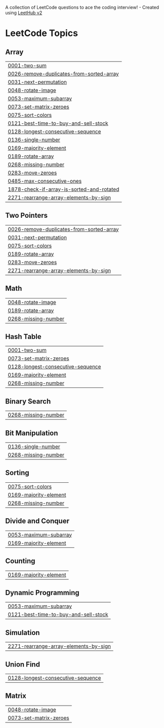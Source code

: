 A collection of LeetCode questions to ace the coding interview! - Created using [LeetHub v2](https://github.com/arunbhardwaj/LeetHub-2.0)
<!---LeetCode Topics Start-->
# LeetCode Topics
## Array
|  |
| ------- |
| [0001-two-sum](https://github.com/karthickraja06/LeetCode-Solutions/tree/master/0001-two-sum) |
| [0026-remove-duplicates-from-sorted-array](https://github.com/karthickraja06/LeetCode-Solutions/tree/master/0026-remove-duplicates-from-sorted-array) |
| [0031-next-permutation](https://github.com/karthickraja06/LeetCode-Solutions/tree/master/0031-next-permutation) |
| [0048-rotate-image](https://github.com/karthickraja06/LeetCode-Solutions/tree/master/0048-rotate-image) |
| [0053-maximum-subarray](https://github.com/karthickraja06/LeetCode-Solutions/tree/master/0053-maximum-subarray) |
| [0073-set-matrix-zeroes](https://github.com/karthickraja06/LeetCode-Solutions/tree/master/0073-set-matrix-zeroes) |
| [0075-sort-colors](https://github.com/karthickraja06/LeetCode-Solutions/tree/master/0075-sort-colors) |
| [0121-best-time-to-buy-and-sell-stock](https://github.com/karthickraja06/LeetCode-Solutions/tree/master/0121-best-time-to-buy-and-sell-stock) |
| [0128-longest-consecutive-sequence](https://github.com/karthickraja06/LeetCode-Solutions/tree/master/0128-longest-consecutive-sequence) |
| [0136-single-number](https://github.com/karthickraja06/LeetCode-Solutions/tree/master/0136-single-number) |
| [0169-majority-element](https://github.com/karthickraja06/LeetCode-Solutions/tree/master/0169-majority-element) |
| [0189-rotate-array](https://github.com/karthickraja06/LeetCode-Solutions/tree/master/0189-rotate-array) |
| [0268-missing-number](https://github.com/karthickraja06/LeetCode-Solutions/tree/master/0268-missing-number) |
| [0283-move-zeroes](https://github.com/karthickraja06/LeetCode-Solutions/tree/master/0283-move-zeroes) |
| [0485-max-consecutive-ones](https://github.com/karthickraja06/LeetCode-Solutions/tree/master/0485-max-consecutive-ones) |
| [1878-check-if-array-is-sorted-and-rotated](https://github.com/karthickraja06/LeetCode-Solutions/tree/master/1878-check-if-array-is-sorted-and-rotated) |
| [2271-rearrange-array-elements-by-sign](https://github.com/karthickraja06/LeetCode-Solutions/tree/master/2271-rearrange-array-elements-by-sign) |
## Two Pointers
|  |
| ------- |
| [0026-remove-duplicates-from-sorted-array](https://github.com/karthickraja06/LeetCode-Solutions/tree/master/0026-remove-duplicates-from-sorted-array) |
| [0031-next-permutation](https://github.com/karthickraja06/LeetCode-Solutions/tree/master/0031-next-permutation) |
| [0075-sort-colors](https://github.com/karthickraja06/LeetCode-Solutions/tree/master/0075-sort-colors) |
| [0189-rotate-array](https://github.com/karthickraja06/LeetCode-Solutions/tree/master/0189-rotate-array) |
| [0283-move-zeroes](https://github.com/karthickraja06/LeetCode-Solutions/tree/master/0283-move-zeroes) |
| [2271-rearrange-array-elements-by-sign](https://github.com/karthickraja06/LeetCode-Solutions/tree/master/2271-rearrange-array-elements-by-sign) |
## Math
|  |
| ------- |
| [0048-rotate-image](https://github.com/karthickraja06/LeetCode-Solutions/tree/master/0048-rotate-image) |
| [0189-rotate-array](https://github.com/karthickraja06/LeetCode-Solutions/tree/master/0189-rotate-array) |
| [0268-missing-number](https://github.com/karthickraja06/LeetCode-Solutions/tree/master/0268-missing-number) |
## Hash Table
|  |
| ------- |
| [0001-two-sum](https://github.com/karthickraja06/LeetCode-Solutions/tree/master/0001-two-sum) |
| [0073-set-matrix-zeroes](https://github.com/karthickraja06/LeetCode-Solutions/tree/master/0073-set-matrix-zeroes) |
| [0128-longest-consecutive-sequence](https://github.com/karthickraja06/LeetCode-Solutions/tree/master/0128-longest-consecutive-sequence) |
| [0169-majority-element](https://github.com/karthickraja06/LeetCode-Solutions/tree/master/0169-majority-element) |
| [0268-missing-number](https://github.com/karthickraja06/LeetCode-Solutions/tree/master/0268-missing-number) |
## Binary Search
|  |
| ------- |
| [0268-missing-number](https://github.com/karthickraja06/LeetCode-Solutions/tree/master/0268-missing-number) |
## Bit Manipulation
|  |
| ------- |
| [0136-single-number](https://github.com/karthickraja06/LeetCode-Solutions/tree/master/0136-single-number) |
| [0268-missing-number](https://github.com/karthickraja06/LeetCode-Solutions/tree/master/0268-missing-number) |
## Sorting
|  |
| ------- |
| [0075-sort-colors](https://github.com/karthickraja06/LeetCode-Solutions/tree/master/0075-sort-colors) |
| [0169-majority-element](https://github.com/karthickraja06/LeetCode-Solutions/tree/master/0169-majority-element) |
| [0268-missing-number](https://github.com/karthickraja06/LeetCode-Solutions/tree/master/0268-missing-number) |
## Divide and Conquer
|  |
| ------- |
| [0053-maximum-subarray](https://github.com/karthickraja06/LeetCode-Solutions/tree/master/0053-maximum-subarray) |
| [0169-majority-element](https://github.com/karthickraja06/LeetCode-Solutions/tree/master/0169-majority-element) |
## Counting
|  |
| ------- |
| [0169-majority-element](https://github.com/karthickraja06/LeetCode-Solutions/tree/master/0169-majority-element) |
## Dynamic Programming
|  |
| ------- |
| [0053-maximum-subarray](https://github.com/karthickraja06/LeetCode-Solutions/tree/master/0053-maximum-subarray) |
| [0121-best-time-to-buy-and-sell-stock](https://github.com/karthickraja06/LeetCode-Solutions/tree/master/0121-best-time-to-buy-and-sell-stock) |
## Simulation
|  |
| ------- |
| [2271-rearrange-array-elements-by-sign](https://github.com/karthickraja06/LeetCode-Solutions/tree/master/2271-rearrange-array-elements-by-sign) |
## Union Find
|  |
| ------- |
| [0128-longest-consecutive-sequence](https://github.com/karthickraja06/LeetCode-Solutions/tree/master/0128-longest-consecutive-sequence) |
## Matrix
|  |
| ------- |
| [0048-rotate-image](https://github.com/karthickraja06/LeetCode-Solutions/tree/master/0048-rotate-image) |
| [0073-set-matrix-zeroes](https://github.com/karthickraja06/LeetCode-Solutions/tree/master/0073-set-matrix-zeroes) |
<!---LeetCode Topics End-->